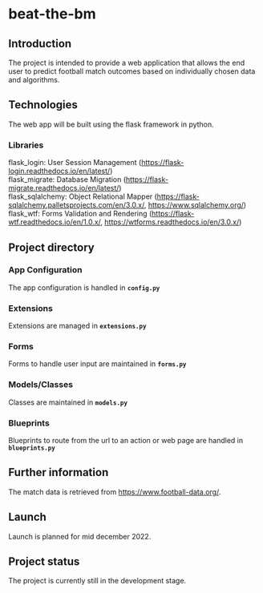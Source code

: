 # beat-the-bm

## Introduction
The project is intended to provide a web application that allows the end user to predict football match outcomes based on individually chosen data and algorithms.

## Technologies
The web app will be built using the flask framework in python.
### Libraries

flask_login: User Session Management (https://flask-login.readthedocs.io/en/latest/)  
flask_migrate: Database Migration (https://flask-migrate.readthedocs.io/en/latest/)  
flask_sqlalchemy: Object Relational Mapper (https://flask-sqlalchemy.palletsprojects.com/en/3.0.x/, https://www.sqlalchemy.org/)    
flask_wtf: Forms Validation and Rendering (https://flask-wtf.readthedocs.io/en/1.0.x/, https://wtforms.readthedocs.io/en/3.0.x/)

## Project directory
### App Configuration
The app configuration is handled in **`config.py`**
### Extensions
Extensions are managed in **`extensions.py`**
### Forms
Forms to handle user input are maintained in **`forms.py`**
### Models/Classes
Classes are maintained in **`models.py`**
### Blueprints
Blueprints to route from the url to an action or web page are handled in **`blueprints.py`**

## Further information
The match data is retrieved from https://www.football-data.org/.

## Launch
Launch is planned for mid december 2022.

## Project status
The project is currently still in the development stage.
